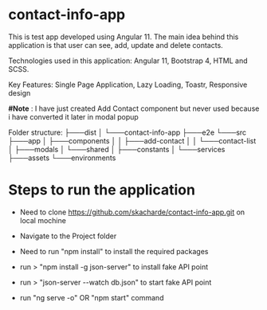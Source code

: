 # contact-info-app
This is test app developed using Angular 11. The main idea behind this application is that user can see, add, update and delete contacts.

Technologies used in this application: Angular 11, Bootstrap 4, HTML and SCSS.

Key Features: Single Page Application, Lazy Loading, Toastr, Responsive design

**#Note** :  I have just created Add Contact component but never used because i have converted it later in modal popup

Folder structure:
├───dist
│   └───contact-info-app
├───e2e
└───src
    ├───app
    │   ├───components
    │   │   ├───add-contact
    │   │   └───contact-list
    │   ├───modals
    │   └───shared
    │       ├───constants
    │       └───services
    ├───assets
    └───environments

# Steps to run the application 

- Need to clone https://github.com/skacharde/contact-info-app.git on local mochine

- Navigate to the Project folder

- Need to run "npm install" to install the required packages

- run > "npm install -g json-server" to install fake API point

- run > "json-server --watch db.json" to start fake API point

- run "ng serve -o" OR "npm start" command   
	

